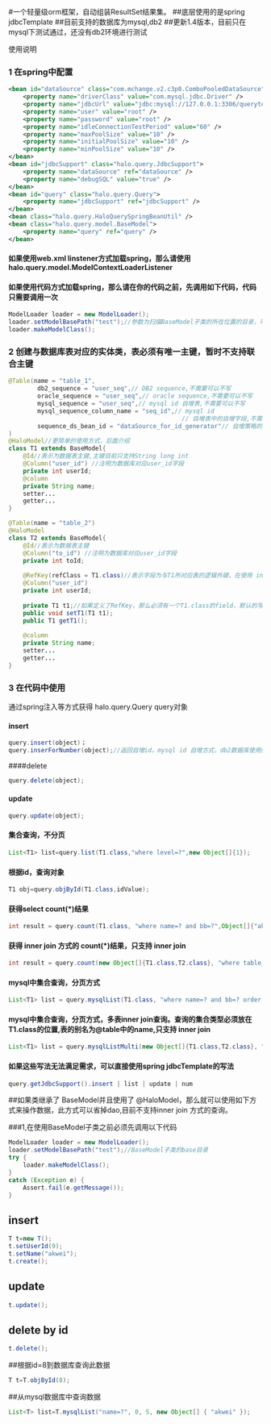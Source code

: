 #一个轻量级orm框架，自动组装ResultSet结果集。
##底层使用的是spring jdbcTemplate
##目前支持的数据库为mysql,db2
##更新1.4版本，目前只在mysql下测试通过，还没有db2环境进行测试

使用说明
### 1 在spring中配置
```xml
<bean id="dataSource" class="com.mchange.v2.c3p0.ComboPooledDataSource">
	<property name="driverClass" value="com.mysql.jdbc.Driver" />
	<property name="jdbcUrl" value="jdbc:mysql://127.0.0.1:3306/querytest?useUnicode=true&amp;characterEncoding=UTF-8" />
	<property name="user" value="root" />
	<property name="password" value="root" />
	<property name="idleConnectionTestPeriod" value="60" />
	<property name="maxPoolSize" value="10" />
	<property name="initialPoolSize" value="10" />
	<property name="minPoolSize" value="10" />
</bean>
<bean id="jdbcSupport" class="halo.query.JdbcSupport">
	<property name="dataSource" ref="dataSource" />
	<property name="debugSQL" value="true" />
</bean>
<bean id="query" class="halo.query.Query">
	<property name="jdbcSupport" ref="jdbcSupport" />
</bean>
<bean class="halo.query.HaloQuerySpringBeanUtil" />
<bean class="halo.query.model.BaseModel">
	<property name="query" ref="query" />
</bean>
```

#### 如果使用web.xml linstener方式加载spring，那么请使用halo.query.model.ModelContextLoaderListener
#### 如果使用代码方式加载spring，那么请在你的代码之前，先调用如下代码，代码只需要调用一次
````java
ModelLoader loader = new ModelLoader();
loader.setModelBasePath("test");//参数为扫描BaseModel子类的所在位置的目录，可以设置最大的目录，也可以设置Model的目录,例如: test/model
loader.makeModelClass();
````

### 2 创建与数据库表对应的实体类，表必须有唯一主键，暂时不支持联合主键
```` java
@Table(name = "table_1",
		db2_sequence = "user_seq",// DB2 sequence,不需要可以不写
		oracle_sequence = "user_seq",// oracle sequence,不需要可以不写
		mysql_sequence = "user_seq",// mysql id 自增表,不需要可以不写
		mysql_sequence_column_name = "seq_id",// mysql id
												// 自增表中的自增字段,不需要可以不写，在使用mysql_sequence时，必须写
		sequence_ds_bean_id = "dataSource_for_id_generator"// 自增策略的数据源，不使用*_sequence时，可以不写
)
@HaloModel//更简单的使用方式，后面介绍
class T1 extends BaseModel{
	@Id//表示为数据表主键,主键目前只支持String long int
	@Column("user_id") //注明为数据库对应user_id字段
	private int userId;
	@column
	private String name;
	setter...
	getter...
}

@Table(name = "table_2")
@HaloModel
class T2 extends BaseModel{
	@Id//表示为数据表主键
	@Column("to_id") //注明为数据库对应user_id字段
	private int toId;
	
	@RefKey(refClass = T1.class)//表示字段为与T1所对应表的逻辑外键，在使用 inner join查询时的关联条件，例如where table_1.user_id=table_2.user_id
	@Column("user_id")
	private int userId;
	
	private T1 t1;//如果定义了RefKey，那么必须有一个T1.class的field，默认的写法，开头字母小写的命名方式
	public void setT1(T1 t1);
	public T1 getT1();
	
	@column
	private String name;
	setter...
	getter...
}
````

### 3 在代码中使用
通过spring注入等方式获得
halo.query.Query query对象

#### insert
````java
query.insert(object)；
query.inserForNumber(object);//返回自增id，mysql id 自增方式，db2数据库使用sequence，请先配置
````

####delete
````java
query.delete(object);
````

#### update
````java
query.update(object);
````

#### 集合查询，不分页
````java
List<T1> list=query.list(T1.class,"where level=?",new Object[]{1});
````

#### 根据id，查询对象
````java
T1 obj=query.objById(T1.class,idValue);
````

#### 获得select count(*)结果
````java
int result = query.count(T1.class, "where name=? and bb=?",Object[]{"akweiwei",1});
````

#### 获得 inner join 方式的 count(*)结果，只支持 inner join
````java
int result = query.count(new Object[]{T1.class,T2.class}, "where table_1.user_id=table_2.user_id and name=? and bb=?",Object[]{"akweiwei",1});
````

#### mysql中集合查询，分页方式
````java
List<T1> list = query.mysqlList(T1.class, "where name=? and bb=? order by id desc",0,6,Object[]{"akweiwei",1});
````

#### mysql中集合查询，分页方式，多表inner join查询。查询的集合类型必须放在T1.class的位置,表的别名为@table中的name,只支持 inner join
````java
List<T1> list = query.mysqlListMulti(new Object[]{T1.class,T2.class}, "where table_1.user_id=table_2.user_id and name=? and bb=? order by table_1.user_id desc",0,6,Object[]{"akweiwei",1});
````

#### 如果这些写法无法满足需求，可以直接使用spring jdbcTemplate的写法
````java
query.getJdbcSupport().insert | list | update | num
````

##如果类继承了 BaseModel并且使用了 @HaloModel，那么就可以使用如下方式来操作数据，此方式可以省掉dao,目前不支持inner join 方式的查询。

###1,在使用BaseModel子类之前必须先调用以下代码
```java
ModelLoader loader = new ModelLoader();
loader.setModelBasePath("test");//BaseModel子类的base目录
try {
	loader.makeModelClass();
}
catch (Exception e) {
	Assert.fail(e.getMessage());
}
```

## insert
```java
T t=new T();
t.setUserId(9);
t.setName("akwei");
t.create();
```

## update
```java
t.update();
```

## delete by id
```java
t.delete();
```

##根据id=8到数据库查询此数据
```java
T t=T.objById(8);
```

##从mysql数据库中查询数据
```java
List<T> list=T.mysqlList("name=?", 0, 5, new Object[] { "akwei" });
```


